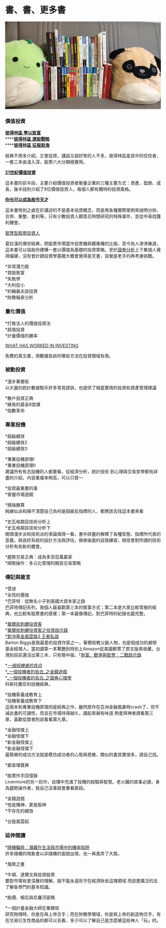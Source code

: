 # 書、書、更多書

![&#x4E0B;&#x9762;&#x63A8;&#x7684;&#x66F8;&#x6211;&#x6BCF;&#x4E00;&#x672C;&#x90FD;&#x6709;&#x8CB7;&#x4E14;&#x6709;&#x770B;&#x5B8C;&#xFF0C;&#x6709;&#x4E9B;&#x66F8;&#x64FA;&#x516C;&#x53F8;&#x6240;&#x4EE5;&#x6C92;&#x6CD5;&#x7167;&#x5168;&#x90E8;](../.gitbook/assets/img_20191110_104654.jpg)

### 價值投資

[**彼得林區 學以致富**](https://adcenter.conn.tw/2bKfc)  
****[**彼得林區 選股戰略**](https://adcenter.conn.tw/2bKfA)  
****[**彼得林區 征服股海**](https://greenmall.info/2bKfV)

經典不用多介紹，又會投資，講話又超好笑的人不多，彼得林區是其中的佼佼者，一套三本由淺入深，股票六大分類極實用。  
  
[**21世紀價值投資**](https://product.mchannles.com/2ZzG9)  
  
這本書的前半段，主要介紹價值投資者衡量企業的三種主要方式：資產、盈餘、成長，後半段則介紹了8位價值投資人，每個人都有獨特的投資風格。  
  
[**你也可以成為股市天才**](https://www1.gamepark.com.tw/2bKkO)  
  
這本書特別之處在於講述的不是基本投資概念，而是用各種實際案例來說明分拆、合併、重整、套利等，只有少數投資人願意花時間研究的特殊事件，並從中尋找獲利機會。  
  
[智慧型股票投資人](https://wonderfulapple.net/2bKmo)  
  
葛拉漢的傳世經典，把股票市場當作投票機與體重機的比喻，至今為人津津樂道，這本書可以協助你建構一套以價值為基礎的投資策略。至於[證券分析](https://www1.gamepark.com.tw/2bKoN)上下集個人覺得偏硬，沒有會計跟投資學基礎大概會覺得是天書，自覺是老手的再考慮挑戰。  
  
\*非常潛力股  
\*買股致富  
\*失敗學  
\*大利從小  
\*約翰聶夫談投資  
\*財務報表分析

### 量化價值

\*打敗法人的價值投資法  
\*超值投資  
\*計量價值的勝率  
  
[WHAT HAS WORKED IN INVESTING](https://www.tweedy.com/resources/library_docs/papers/WhatHasWorkedFundOct14Web.pdf)  
  
免費的英文書，用數據告訴你哪些方法在投資領域有用。

### 被動投資

\*漫步華爾街  
以大量的統計數據駁斥許多常見謬誤，也提供了相當實用的投資和資產管理建議  
  
\*散戶投資正典  
\*綠角的基金8堂課  
\*指數革命

### 專業投機

\*超級績效  
\*超級績效2  
\*超級績效3  
  
\*專業投機原理I  
\*專業投機原理II  
建議所有有志投機的人都要看，從經濟分析，統計技術 到心理與交易哲學都有詳盡的介紹，內容重複率稍高，可以只買一  
  
\*投資最重要的事  
\*掌握市場週期  
  
\*穩操勝算  
純線仙派和搞不清楚自己為何是超級反指標的人，都應該去找這本書來看  
  
\*史瓦格期貨技術分析上  
\*史瓦格期貨技術分析下   
開頭漫步派和技術派的爭論值得一看，書中詳盡的解釋了各種型態、指標所代表的意義，與良好系統的設計方法與評估，做做後面的自我練習，相信會對所謂的技術分析有些新的體會。  
  
\*趨勢交易正典：成為多空百萬贏家  
\*順勢操作：多元化管理的期貨交易策略

### 傳記與箴言

\*雪球  
\*永恆的價值  
\*巴菲特：從無名小子到美國大資本家之路  
巴菲特傳記系列，我個人最喜歡第三本的敘事方式；第二本是大家比較常推的經典，也比較有股票書的感覺；第一本最像傳記，對巴菲特的紀錄也最完整。  
  
\*[華爾街刺蝟投資客](https://search.books.com.tw/redirect/move/key/Barton+Biggs/area/mid/item/0010837210/page/1/idx/2/cat/001/pdf/1)  
\*[華爾街刺蝟投資客之投資啟示錄](https://search.books.com.tw/redirect/move/key/Barton+Biggs/area/mid/item/0010805713/page/1/idx/5/cat/001/pdf/1)  
[\*對沖基金風雲錄3 王者私語](https://search.books.com.tw/redirect/move/key/Barton+Biggs+%E7%8E%8B%E8%80%85%E7%A7%81%E8%AA%9E/area/mid/item/CN11049741/page/1/idx/7/cat/CN1/pdf/0/fm/1/stem/2)  
Barton Biggs是我最愛的投資作家之一，華爾街教父級人物，也是個成功的避險基金經理人。當初讀第一本驚艷到特別上Amazon從美國郵寄了原文版來收藏，台灣到目前還沒出第三本，只有簡中版。「[財富、戰爭與智慧：二戰啟示錄](https://search.books.com.tw/redirect/move/key/Barton+Biggs/area/mid/item/0010783377/page/1/idx/3/cat/001/pdf/1)  
  
\*[_一個投機者的告白_](https://search.books.com.tw/redirect/move/key/%E4%B8%80%E5%80%8B%E6%8A%95%E6%A9%9F%E8%80%85%E7%9A%84%E5%91%8A%E7%99%BD/area/mid/item/0010777884/page/1/idx/1/cat/001/pdf/1)  
\*[_一個投機者的告白_之金錢遊戲](https://search.books.com.tw/redirect/move/key/%E4%B8%80%E5%80%8B%E6%8A%95%E6%A9%9F%E8%80%85%E7%9A%84%E5%91%8A%E7%99%BD/area/mid/item/0010777864/page/1/idx/4/cat/001/pdf/1)  
\*[_一個投機者的告白_之證券心理學](https://search.books.com.tw/redirect/move/key/%E4%B8%80%E5%80%8B%E6%8A%95%E6%A9%9F%E8%80%85%E7%9A%84%E5%91%8A%E7%99%BD/area/mid/item/0010777871/page/1/idx/5/cat/001/pdf/1)  
科斯托蘭尼的投機經典，

\*投機客養成教育上  
\*投機客養成教育下  
這兩本和專業投機原理同是經典之作，雖然原作在亞洲金融風暴時crash了，但不減此書的可讀性，而且在市場待得越久，讀起來越有味道 熱愛拜神者請看第三章，喜歡從眾者則該看看第九章。  
  
\*金融怪傑上  
\*金融怪傑下  
\*新金融怪傑上  
\*新金融怪傑下  
最簡單的成功方法就是模仿成功者的心態與思維，類似的書其實很多，請自己找。  
  
\*窮查理寶典  
  
\*股票作手回憶錄  
Livermore的另一巨作，自傳中充滿了投機的經驗與智慧。老火雞的故事必讀，身為趨勢操作者，我自己沒事就會重看那段。  
  
\*金錢遊戲  
\*他是賭神，更是股神  
\*不存在的績效  
  
\*台股風雲起

### 延伸閱讀

\*[隨機騙局：潛藏在生活與市場中的機率陷阱](https://search.books.com.tw/redirect/move/key/Barton+Biggs/area/mid/item/0010636642/page/1/idx/6/cat/001/pdf/1)  
許多隨機的現象會以非隨機的面貌出現，也一再愚弄了大眾。  
  
\*風險之書  
  
\*牛頓、達爾文與投資股票  
要對市場有更深層的理解，就不能永遠死守在經濟財金這塊領域 而該更廣泛的去了解各學門的基本知識。  
  
\*股價、棉花與尼羅河密碼  
  
\*一個計量金融大師在華爾街  
研究物理時，你是在與上帝交手；而在財務學領域，你是與上帝的創造物交手，有在交易衍生性商品的都可以去看，多少可以了解自己是怎麼被這些神人「玩」的。

